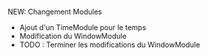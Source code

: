 NEW: Changement Modules

- Ajout d'un TimeModule pour le temps
- Modification du WindowModule
- TODO : Terminer les modifications du WindowModule